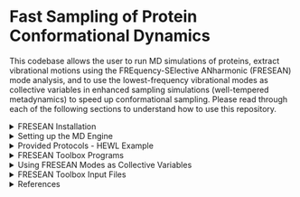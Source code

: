# Fast Sampling of Protein Conformational Dynamics
This codebase allows the user to run MD simulations of proteins, extract vibrational motions using the FREquency-SElective ANharmonic (FRESEAN) mode analysis, and to use the lowest-frequency vibrational modes as collective variables in enhanced sampling simulations (well-tempered metadynamics) to speed up conformational sampling. 
Please read through each of the following sections to understand how to use this repository. 
<details>
  
<summary> FRESEAN Installation </summary>

## Tested Dependencies
- FFTW 3.3.10 (https://www.fftw.org/doc/Installation-and-Customization.html)
- GNU make 3.8.1 (https://www.gnu.org/software/make/)
- gcc 14.2 (https://gcc.gnu.org/gcc-14/)
- python 3.12 (https://www.python.org/downloads/)
- gromacs 2022.5 (https://manual.gromacs.org/2022.5/download.html)
- plumed 2.8 (https://www.plumed.org/download)

## FRESEAN Installation
Please follow the following instruction to install our suite of tools.
```
git clone https://github.com/HeydenLabASU/FRESEANCOARSE.git
cd FRESEANCOARSE
make
make install
make clean
source ~/.bashrc
```
If you have already set up GROMACS 2022.5 with Plumed 2.8, please proceed to the __FRESEAN Toolbox Programs__ section to get an overview of the provided tools. Proceed to the __Provided Protocols - HEWL Example__ section to get an overview on provided scripts.
</details>

<details>
  
<summary> Setting up the MD Engine </summary>


# Setting up the MD Engine

Gromacs 2022.5 is used as the MD engine and Plumed 2.8 is used as a plugin to run metadynamics.

## Step 1: Compiling PLUMED 2.8
Download PLUMED 2.8 from here: https://www.plumed.org/download
```
interactive
tar xfz plumed-2.8.tgz
cd plumed-2.8
./configure --prefix=$HOME/plumed-2.8
make -j 4
make install
```

Make sure that these paths are included in your `.bashrc` file otherwise `plumed` won't be found.
## Step 1B: BASHRC FILE FOR SOURCING
```
export PATH=$PATH:$HOME/plumed-2.8/bin
export PLUMED_VIMPATH=$PLUMED_VIMPATH:$HOME/plumed-2.8/lib/plumed/vim
export C_INCLUDE_PATH=$C_INCLUDE_PATH:$HOME/plumed-2.8/include
export LD_LIBRARY_PATH=$LD_LIBRARY_PATH:$HOME/plumed-2.8/lib
export PKG_CONFIG_PATH=$PKG_CONFIG_PATH:$HOME/plumed-2.8/lib/pkgconfig
export PLUMED_KERNEL="$HOME/plumed-2.8/lib/libplumedKernel.so"
```

Once plumed is installed, gromacs can be installed with the plumed patch. If patching returns `--runtime not found`, make sure that there are two dashes in front of `runtime`.
## Step 2: Patching PLUMED 2.8 in Gromacs 2022.5
Download GROMACS 2022.5 from here: https://manual.gromacs.org/documentation/2022.5/download.html
```
cd ..
tar xfz gromacs-2022.5.tar.gz
mv gromacs-2022.5 gromacs-2022.5-plumed-2.8
cd gromacs-2022.5-plumed-2.8
plumed patch -p --runtime
cd ..
```

## Step 3: Compiling Gromacs 2022.5 with PLUMED 2.8 (example for the SOL cluster at Arizona State University)
```
module load gcc-11.2.0-gcc-11.2.0
module load cuda-11.7.0-gcc-11.2.0
cd gromacs-2022.5-plumed-2.8
mkdir build
cd build
cmake .. -DGMX_GPU=CUDA -DCMAKE_INSTALL_PREFIX=$HOME/gromacs-2022.5-plumed-2.8 -DGMX_DEFAULT_SUFFIX=OFF -DGMX_BINARY_SUFFIX=_plumed -DGMX_LIBS_SUFFIX=_plumed -DGMX_BUILD_OWN_FFTW=ON -DREGRESSIONTEST_DOWNLOAD=ON
make -j 4
make check
make install
```
You can now use GROMACS with plumed with the command `gmx_plumed`. I also have just normal gromacs installed, which is why I have the weird name change. If you just have gromacs with plumed, the cmake command should be modified to `cmake .. -DGMX_GPU=CUDA -DCMAKE_INSTALL_PREFIX=$HOME/gromacs-2022.5-plumed-2.8 -DGMX_BUILD_OWN_FFTW=ON -DREGRESSIONTEST_DOWNLOAD=ON`.

## Configuring your BASHRC
Add the following line to your `~/.bashrc` file. Don't forget to run `source ~/.bashrc`!
```
source '$HOME/gromacs-2022.5-plumed-2.8/bin/GMXRC.bash'
```
</details>

<details>
<summary> Provided Protocols - HEWL Example </summary>

Two protocols are provided in the `scripts` directory. 

1. `protocol_FRESEAN+singleWTMetad`: Starting from a pdb file, run a single 250 ns well-tempered metadynamics with 0 THz FRESEAN modes as collective variables.
2. `protocol_FRESEAN+convergedWTMetad`: Starting from a pdb file, run 20x100 ns well-tempered metadynamics with 0 THz FRESEAN modes as collective variables.

# Protocol for Single Well-Tempered Metadynamics Simulation
There are example scripts provided at `scripts/protocol_FRESEAN+singleWTMetad`. This workflow starts with a pdb file and runs 250 ns well-tempered metadynamics with 0 THz FRESEAN modes as collective variables. There is a `run.sh` script in each folder that runs the respective step. Each step is briefly described below.

## 00-prep/run.sh 
Prepare your simulation by adding a box around the protein, adding solvent, and generating ions. Keep in mind that the pdb filename, force field, water model and box size will have to be set manually. The default is force field used in our scripts is AMBER99sb-ILDN and tip3p.

## 01-em+equi/run.sh 

Energy minimization (`em.mdp`) and 100ps NPT equilibration (`equi.mdp`). 

## 02-MD/run.sh

20 ns NPT sampling simulation (`sample-NPT.mdp`) with 20 fs output frequency.

## 03-CG/run.sh

Coarse-grain simulation using `fresean coarse`.

## 04-FRESEAN/run.sh

Generate velocity cross-correlation matrix (`fresean covar`), diagonalize the matrix (`fresean eigen`) and extract 0 THz Modes 7 and 8 (`fresean extract`) to `.xyz` format.

## 05-ModeProj/run.sh

Displacement projection of 20 ns trajectory onto FRESEAN modes. Conversion of coarse-grain FRESEAN modes to an all-atom representation (`plumed-mode-input.pdb`).

## 06-metadyn/run.sh

Run 250 ns NPT WT-metadyn simulation with plumed input file `plumed-mode-metadyn.dat`. Hills file will be `plumed-mode-metadyn.hills`. Calculate 2D free energy surface in FRESEAN space (`plumed-mode-metadyn.fes`).

## 07-reweight/run.sh

Reweight 2D free energy surface in FRESEAN space to new collective variable space. This will require a plumed input file (`07-reweight/plumed-reweight-CV.dat`) where you can define the space you are reweighting into. More information on construction of the plumed input file format can be found in the PLUMED documentation (https://www.plumed.org/doc-v2.8/user-doc/html/).

# Protocol for Converged Well-Tempered Metadynamics Simulations
There are example scripts provided at `scripts/protocol_FRESEAN+convergedWTMetad`. This workflow starts with a pdb file and runs 20x100 ns well-tempered metadynamics simulations with 0 THz FRESEAN modes as collective variables. There is a `run.sh` script in each folder that runs the respective step. The first 5 steps (`00-prep` through `05-modeProj`) are the same as the first protocol. Unique steps (`06-resample` through `08-reweight`) are described below.

## 06-resample/run.sh

100 ns NPT sampling simulation (`sample-states.mdp`). Protein configurations are extracted every 5 ns.

## 07-metadyn/run.sh

Run 20x100 ns NPT WT-metadyn simulation with plumed input file `plumed-mode-metadyn.dat`. Hills file will be `plumed-mode-metadyn.hills`. Calculate 2D free energy surface in FRESEAN space (`plumed-mode-metadyn.fes`).

## 08-reweight/run.sh

Reweight 2D free energy surface in FRESEAN space to new collective variable space. This will require a plumed input file (`08-reweight/plumed-reweight-CV.dat`) where you can define the space you are reweighting into. More information on construction of the plumed input file format can be found in the PLUMED documentation (https://www.plumed.org/doc-v2.8/user-doc/html/).

</details>

<details>
  
<summary> FRESEAN Toolbox Programs </summary>

# FRESEAN Toolbox Programs

Information about the available tools are also accessible by running `fresean`.

## `fresean freqs`
`fresean freqs` will output the current frequency resolution. For example, the following command computes the frequency resolution of analysis performed with a correlation function length of 2 ps (# of Correlation Points = 100, Timestep = 0.02 ps).
```
fresean freqs -n 100 -t 0.02 -o freqs.txt
```

## `fresean mtop`
`fresean mtop` converts a GROMACS topology file (`.top`) into a custom topology format (`.mtop`) recognized by other `fresean` subroutines. 
```
fresean mtop -p complex.top
```

## `fresean coarse`
`fresean coarse` converts an all-atom trajectory into a coarse-grained trajectory consisting of center-of-mass sidechain and backbone beads. Example of the `coarse.inp` input file can be fould in the __FRESEAN Toolbox Input Files__ section.

> **Warning**
> Currently, `fresean coarse` is only suported for canonical amino acids.

> **Warning**
> Coarse-grained trajectory is output in `.gro` format and must be converted to `.trr` manually. This can be done with `gmx trjconv` (see example script `scripts/protocol_FRESEAN+singleWTMetad/03-CG/run.sh` for more info on how this can be done)
>

```
fresean coarse -f coarse.inp
```

## `fresean covar`
`fresean covar` generates a frequency dependent cross-correlation matrix in binary (`.mmat`) format. Example of the `covar.inp` input file can be fould in the __FRESEAN Toolbox Input Files__ section.

```
fresean covar -f covar.inp
```

## `fresean eigen`
`fresean eigen` diagonalizes the frequency dependent cross-correlation matrix generated by `fresean covar`. The `-n` parameter is set to the number of points in the correlation function. Produces a human-readable file of eigenvalues (`eval*.dat`)  and binary file of eigenvectors (`evec*.mmat`). Each row in the eigenvalue file corresponds to a different frequency, starting with zero frequency in the first row. Subsequent rows represent frequencies increasing by the frequency resolution.

```
fresean eigen -m covar_fresean.mmat -n 100
```

## `fresean extract`
`fresean extract` converts the binary eigenvector file produced by `fresean eigen` into human-readable `xyz` format. Example of the `extract.inp` input file can be fould in the __FRESEAN Toolbox Input Files__ section.

```
fresean extract -f extract.inp
```

</details>
<details>
<summary> Using FRESEAN Modes as Collective Variables </summary>

## Using FRESEAN Modes as Collective Variables
To use the FRESEAN modes as collective variables in a well-tempered metadynamics simulation, the vibrational modes generated by FRESEAN must be:

1. Converted to a PLUMED-compatable file format (`.pdb`)
2. Converted to an all-atom representation

The script `scripts/protocol_FRESEAN+singleWTMetad/05-ModeProj/prep_plumed.py` performs both conversions. To convert a coarse-grained mode to an all-atom representation, the per-bead components of a coarse-grained FRESEAN mode are distributed over the atoms contributing to each bead such that the sum of atomic components equals the corresponding per-bead components.

> **Note**
> Plumed requires __one__ input file (in `.pdb` format) that contains a reference structure and all collective variables. More information can be found in the PLUMED documentation (https://www.plumed.org/doc-v2.8/user-doc/html/).

## Well-Tempered Metadynmaics Parameters

- Initial Gaussian Height: 0.1 kJ/mol
- Gaussian Width: 0.001
- Deposit Rate: 1 Gaussian per picosecond (ps)
- Bias Factor: 10
- Temperature: 300 K

</details>


<details>
<summary> FRESEAN Toolbox Input Files </summary>

# FRESEAN Toolbox Input Files
For most of the toolbox, input files (`.inp`) are utilized to gather dependencies. __Lines starting with a hash are ignored__ but serve as a header for the variable on the subsequent line. Here is an example of the format.

```
#fnTop
complex.mtop
```

Input parameters depend on the subroutine.
> **Note**
> Parameters with a green ![#c5f015](https://placehold.co/15x15/c5f015/c5f015.png) box are system-specific and should be modified depending on your protein and filenames. Parameters with a red ![#f03c15](https://placehold.co/15x15/f03c15/f03c15.png) box are can be treated as static variables (recommended values are provided). 

## `fresean coarse` input format
This input file is utilized by `fresean coarse`.<br>
- ![#c5f015](https://placehold.co/15x15/c5f015/c5f015.png) `fnTop`: `.mtop` file generated by `fresean mtop` <br>
- ![#c5f015](https://placehold.co/15x15/c5f015/c5f015.png) `fnCrd`: All-atom trajectory (`.trr` recommended) <br>
- ![#c5f015](https://placehold.co/15x15/c5f015/c5f015.png) `fnVel`: If `fnCrd` is `.trr` format, this should not be set. If trajectory is in `.xyz`/`.crd`/`.dcd` format, `fnCrd` is the file containing trajectory positions and `fnVel` is the file containing trajectory velocities. <br>
- ![#f03c15](https://placehold.co/15x15/f03c15/f03c15.png) `fnJob`: `.job` file used to define atom groups. All atoms are selected as default. <br>
- ![#f03c15](https://placehold.co/15x15/f03c15/f03c15.png) `grp`: Group number to read from `.job` file. <br>
- ![#c5f015](https://placehold.co/15x15/c5f015/c5f015.png) `nRead`: Number of frames to read from trajectory. <br>
- ![#f03c15](https://placehold.co/15x15/f03c15/f03c15.png) `analysisInterval`: Trajectory read-in frequency (1 = read in every frame). <br>
- ![#c5f015](https://placehold.co/15x15/c5f015/c5f015.png) `fnOutTraj`: Output coarse-grained trajectory in `.gro` format. <br>
- ![#c5f015](https://placehold.co/15x15/c5f015/c5f015.png) `fnOutTopol`: Output coarse-grained topology in `.mtop` format. <br>

## `fresean covar` input format
This file is utilized by `fresean covar`. There are two files provided in `inp-files`. `02-gen-modes.inp` is used for all-atom analysis and `02-cgen-modes` is used if `fresean coarse` was run first (which is recommended!!). <br>
- ![#c5f015](https://placehold.co/15x15/c5f015/c5f015.png) `fnTop`: `.mtop` file generated by `fresean mtop` <br>
- ![#c5f015](https://placehold.co/15x15/c5f015/c5f015.png) `fnCrd`: All-atom trajectory (`.trr` recommended) <br>
- ![#c5f015](https://placehold.co/15x15/c5f015/c5f015.png) `fnVel`: If `fnCrd` is `.trr` format, this should not be set. If trajectory is in `.xyz`/`.crd`/`.dcd` format, `fnCrd` is the file containing trajectory positions and `fnVel` is the file containing trajectory velocities. <br>
- ![#f03c15](https://placehold.co/15x15/f03c15/f03c15.png) `fnJob`: `.job` file used to define atom groups. All atoms are selected as default. <br>
- ![#c5f015](https://placehold.co/15x15/c5f015/c5f015.png) `nRead`: Number of frames to read from trajectory. <br>
- ![#f03c15](https://placehold.co/15x15/f03c15/f03c15.png) `analysisInterval`: Trajectory read-in frequency (1 = read in every frame). <br>
- ![#c5f015](https://placehold.co/15x15/c5f015/c5f015.png) `fnRef`: Reference file used for translational and rotational fitting <br>
- ![#f03c15](https://placehold.co/15x15/f03c15/f03c15.png) `alignGrp`: Atom group for translational and rotational alignment. <br>
- ![#f03c15](https://placehold.co/15x15/f03c15/f03c15.png) `analyzeGrp`: Atom group for analysis. <br>
- ![#f03c15](https://placehold.co/15x15/f03c15/f03c15.png) `wrap`: Boundary Conditions. Only option `0` is supported. <br>
- ![#c5f015](https://placehold.co/15x15/c5f015/c5f015.png)`nCorr`: Number of points in the correlation function. <br>
- ![#f03c15](https://placehold.co/15x15/f03c15/f03c15.png) `winSigma`: Length of Gaussian smoothing function. <br>
- ![#f03c15](https://placehold.co/15x15/f03c15/f03c15.png) `binaryMatrix`: Format of matrix output. 0 for ASCII, 1 for binary `.mmat`. Recommend option `1` due to storage cost of ASCII format. <br>
- ![#f03c15](https://placehold.co/15x15/f03c15/f03c15.png) `doGenModes`: Perform Jacobi diagonalization. Set to option `0` if using [FRESEAN Toolbox Workflow](#FRESEAN-Toolbox-Workflow).
- ![#f03c15](https://placehold.co/15x15/f03c15/f03c15.png) `convergence`: Convergence criteria of Jacobi diagonalization. 
- ![#f03c15](https://placehold.co/15x15/f03c15/f03c15.png) `maxIter`: Maximum number of swaps for Jacobi diagonalization.
- ![#c5f015](https://placehold.co/15x15/c5f015/c5f015.png) `fnOut`: Name of output `.mmat` file.


## `fresean extract` input format
This input file is utilized by `fresean extract`.
- ![#c5f015](https://placehold.co/15x15/c5f015/c5f015.png) `fnEigVec`: Binary eigenvectory (`.mmat`) file. <br>
- ![#c5f015](https://placehold.co/15x15/c5f015/c5f015.png) `extractMode`: If set to option `0`, `freqSel` will extract the eigenvectors at the nearest frequency (in wavenumbers). If set to option `1`, `freqSel` will extract the eigenvectors at the provided matrix index. Mode 1 is recommended. <br>
- ![#c5f015](https://placehold.co/15x15/c5f015/c5f015.png) `freqSel`: If `extractMode` set to option `0`, this is the desired extraction __frequency (in wavenumbers)__. If `extractMode` set to 1, this is the desired extraction __matrix index__. <br>
- ![#c5f015](https://placehold.co/15x15/c5f015/c5f015.png) `trrFreq`: Trajectory saving frequency. <br>
- ![#c5f015](https://placehold.co/15x15/c5f015/c5f015.png) `modeStart`: First mode to extract. <br>
- ![#c5f015](https://placehold.co/15x15/c5f015/c5f015.png) `modeEnd`: Last mode to extract. <br>
- ![#c5f015](https://placehold.co/15x15/c5f015/c5f015.png) `fnOut`: String to append to output file. <br>
</details>

<details>

<summary> References </summary>

# References
- M. A. Sauer, S. Mondal, B. Neff, S. Maiti, M. Heyden, Fast Sampling of Protein Conformational Dynamics, arXiv:submit/5994800
- S. Mondal, M. A. Sauer, M. Heyden, Exploring Conformational Landscapes Along Anharmonic Low-Frequency Vibrations, J. Phys. Chem. B 128, 7112-7120 (2024).
- M. A. Sauer, M.Heyden, Frequency-Selective Anharmonic Mode Analysis of Thermally Excited Vibrations in Proteins, J. Chem. Theory Comput. 19, 5481-5490 (2023).

